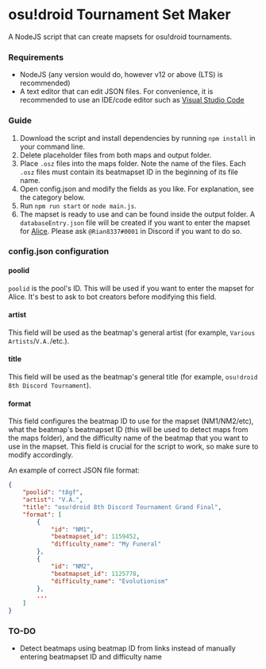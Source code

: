 # osu!droid Tournament Set Maker
A NodeJS script that can create mapsets for osu!droid tournaments.

### Requirements
- NodeJS (any version would do, however v12 or above (LTS) is recommended)
- A text editor that can edit JSON files. For convenience, it is recommended to use an IDE/code editor such as [Visual Studio Code](https://code.visualstudio.com)

### Guide
1. Download the script and install dependencies by running `npm install` in your command line.
2. Delete placeholder files from both maps and output folder.
3. Place `.osz` files into the maps folder. Note the name of the files. Each `.osz` files must contain its beatmapset ID in the beginning of its file name.
4. Open config.json and modify the fields as you like. For explanation, see the category below.
5. Run `npm run start` or `node main.js`.
6. The mapset is ready to use and can be found inside the output folder. A `databaseEntry.json` file will be created if you want to enter the mapset for [Alice](https://github.com/Rian8337/Alice). Please ask `@Rian8337#0001` in Discord if you want to do so.

### config.json configuration
#### poolid
`poolid` is the pool's ID. This will be used if you want to enter the mapset for Alice. It's best to ask to bot creators before modifying this field.

#### artist
This field will be used as the beatmap's general artist (for example, `Various Artists`/`V.A.`/etc.).

#### title
This field will be used as the beatmap's general title (for example, `osu!droid 8th Discord Tournament`).

#### format
This field configures the beatmap ID to use for the mapset (NM1/NM2/etc), what the beatmap's beatmapset ID (this will be used to detect maps from the maps folder), and the difficulty name of the beatmap that you want to use in the mapset.
This field is crucial for the script to work, so make sure to modify accordingly.

An example of correct JSON file format:
```json
{
    "poolid": "t8gf",
    "artist": "V.A.",
    "title": "osu!droid 8th Discord Tournament Grand Final",
    "format": [
        {
            "id": "NM1",
            "beatmapset_id": 1159452,
            "difficulty_name": "My Funeral"
        },
        {
            "id": "NM2",
            "beatmapset_id": 1125778,
            "difficulty_name": "Evolutionism"
        },
        ...
    ]
}
```

### TO-DO
- Detect beatmaps using beatmap ID from links instead of manually entering beatmapset ID and difficulty name